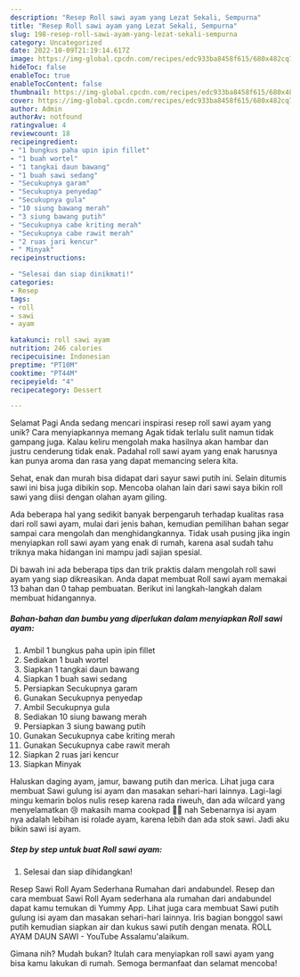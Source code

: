 ```yaml
---
description: "Resep Roll sawi ayam yang Lezat Sekali, Sempurna"
title: "Resep Roll sawi ayam yang Lezat Sekali, Sempurna"
slug: 198-resep-roll-sawi-ayam-yang-lezat-sekali-sempurna
category: Uncategorized
date: 2022-10-09T21:19:14.617Z
image: https://img-global.cpcdn.com/recipes/edc933ba8458f615/680x482cq70/roll-sawi-ayam-foto-resep-utama.jpg
hideToc: false
enableToc: true
enableTocContent: false
thumbnail: https://img-global.cpcdn.com/recipes/edc933ba8458f615/680x482cq70/roll-sawi-ayam-foto-resep-utama.jpg
cover: https://img-global.cpcdn.com/recipes/edc933ba8458f615/680x482cq70/roll-sawi-ayam-foto-resep-utama.jpg
author: Admin
authorAv: notfound
ratingvalue: 4
reviewcount: 18
recipeingredient:
- "1 bungkus paha upin ipin fillet"
- "1 buah wortel"
- "1 tangkai daun bawang"
- "1 buah sawi sedang"
- "Secukupnya garam"
- "Secukupnya penyedap"
- "Secukupnya gula"
- "10 siung bawang merah"
- "3 siung bawang putih"
- "Secukupnya cabe kriting merah"
- "Secukupnya cabe rawit merah"
- "2 ruas jari kencur"
- " Minyak"
recipeinstructions:

- "Selesai dan siap dinikmati!"
categories:
- Resep
tags:
- roll
- sawi
- ayam

katakunci: roll sawi ayam 
nutrition: 246 calories
recipecuisine: Indonesian
preptime: "PT10M"
cooktime: "PT44M"
recipeyield: "4"
recipecategory: Dessert

---
```



Selamat Pagi Anda sedang mencari inspirasi resep roll sawi ayam yang unik? Cara menyiapkannya memang Agak tidak terlalu sulit namun tidak gampang juga. Kalau keliru mengolah maka hasilnya akan hambar dan justru cenderung tidak enak. Padahal roll sawi ayam yang enak harusnya kan punya aroma dan rasa yang dapat memancing selera kita.


Sehat, enak dan murah bisa didapat dari sayur sawi putih ini. Selain ditumis sawi ini bisa juga dibikin sop. Mencoba olahan lain dari sawi saya bikin roll sawi yang diisi dengan olahan ayam giling.

Ada beberapa hal yang sedikit banyak berpengaruh terhadap kualitas rasa dari roll sawi ayam, mulai dari jenis bahan, kemudian pemilihan bahan segar sampai cara mengolah dan menghidangkannya. Tidak usah pusing jika ingin menyiapkan roll sawi ayam yang enak di rumah, karena asal sudah tahu triknya maka hidangan ini mampu jadi sajian spesial.


Di bawah ini ada beberapa tips dan trik praktis dalam mengolah roll sawi ayam yang siap dikreasikan. Anda dapat membuat Roll sawi ayam memakai 13 bahan dan 0 tahap pembuatan. Berikut ini langkah-langkah dalam membuat hidangannya.

<!--inarticleads1-->

##### Bahan-bahan dan bumbu yang diperlukan dalam menyiapkan Roll sawi ayam:

1. Ambil 1 bungkus paha upin ipin fillet
1. Sediakan 1 buah wortel
1. Siapkan 1 tangkai daun bawang
1. Siapkan 1 buah sawi sedang
1. Persiapkan Secukupnya garam
1. Gunakan Secukupnya penyedap
1. Ambil Secukupnya gula
1. Sediakan 10 siung bawang merah
1. Persiapkan 3 siung bawang putih
1. Gunakan Secukupnya cabe kriting merah
1. Gunakan Secukupnya cabe rawit merah
1. Siapkan 2 ruas jari kencur
1. Siapkan  Minyak


Haluskan daging ayam, jamur, bawang putih dan merica. Lihat juga cara membuat Sawi gulung isi ayam dan masakan sehari-hari lainnya. Lagi-lagi mingu kemarin bolos nulis resep karena rada riweuh, dan ada wilcard yang menyelamatkan 😢 makasih mama cookpad 🙏🤗 nah Sebenarnya isi ayam nya adalah lebihan isi rolade ayam, karena lebih dan ada stok sawi. Jadi aku bikin sawi isi ayam. 

<!--inarticleads2-->

##### Step by step untuk buat Roll sawi ayam:


1. Selesai dan siap dihidangkan!

Resep Sawi Roll Ayam Sederhana Rumahan dari andabundel. Resep dan cara membuat Sawi Roll Ayam sederhana ala rumahan dari andabundel dapat kamu temukan di Yummy App. Lihat juga cara membuat Sawi putih gulung isi ayam dan masakan sehari-hari lainnya. Iris bagian bonggol sawi putih kemudian siapkan air dan kukus sawi putih dengan menata. ROLL AYAM DAUN SAWI - YouTube Assalamu&#39;alaikum. 

Gimana nih? Mudah bukan? Itulah cara menyiapkan roll sawi ayam yang bisa kamu lakukan di rumah. Semoga bermanfaat dan selamat mencoba!
